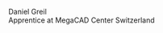 Daniel Greil<br>
Apprentice at MegaCAD Center Switzerland

<!---
Da17iel/Da17iel is a ✨ special ✨ repository because its `README.md` (this file) appears on your GitHub profile.
You can click the Preview link to take a look at your changes.
--->
